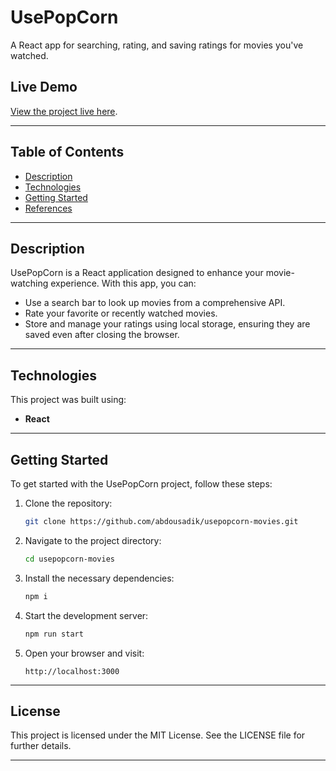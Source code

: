 # UsePopCorn

A React app for searching, rating, and saving ratings for movies you've watched.

## Live Demo

[View the project live here](https://usepopcorn-abdousadik.netlify.app/).

---

## Table of Contents

- [Description](#description)
- [Technologies](#technologies)
- [Getting Started](#getting-started)
- [References](#references)

---

## Description

UsePopCorn is a React application designed to enhance your movie-watching experience. With this app, you can:

- Use a search bar to look up movies from a comprehensive API.
- Rate your favorite or recently watched movies.
- Store and manage your ratings using local storage, ensuring they are saved even after closing the browser.

---

## Technologies

This project was built using:

- **React**

---

## Getting Started

To get started with the UsePopCorn project, follow these steps:

1. Clone the repository:

   ```bash
   git clone https://github.com/abdousadik/usepopcorn-movies.git
   ```

2. Navigate to the project directory:

   ```bash
   cd usepopcorn-movies
   ```

3. Install the necessary dependencies:

   ```bash
   npm i
   ```

4. Start the development server:

   ```bash
   npm run start
   ```

5. Open your browser and visit:
   ```
   http://localhost:3000
   ```

---

## License

This project is licensed under the MIT License. See the LICENSE file for further details.

---
